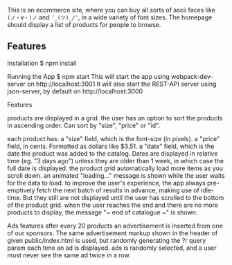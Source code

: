 This is an ecommerce site, where you can buy all sorts of ascii faces like `(ノ・∀・)ノ` and `¯_(ツ)_/¯`, in a wide variety of font sizes. The homepage should display a list of products for people to browse.

## Features

Installation
$ npm install

Running the App
$ npm start
This will start the app using webpack-dev-server on http://localhost:3001.It will also start the REST-API server using json-server, by default on http://localhost:3000

Features

products are displayed in a grid.
the user has an option to sort the products in ascending order. Can sort by "size", "price" or "id".

each product has:
a "size" field, which is the font-size (in pixels).
a "price" field, in cents. Formatted as dollars like $3.51.
a "date" field, which is the date the product was added to the catalog. Dates are displayed in relative time (eg. "3 days ago") unless they are older than 1 week, in which case the full date is displayed.
the product grid automatically load more items as you scroll down.
an animated "loading..." message is shown while the user waits for the data to load.
to improve the user's experience, the app always pre-emptively fetch the next batch of results in advance, making use of idle-time. But they still are not displayed until the user has scrolled to the bottom of the product grid.
when the user reaches the end and there are no more products to display, the message "~ end of catalogue ~" is shown.

Ads features
after every 20 products an advertisement is inserted from one of our sponsors. The same advertisement markup shown in the header of given public/index.html is used, but randomly generating the ?r query param each time an ad is displayed.
ads is randomly selected, and a user must never see the same ad twice in a row.
